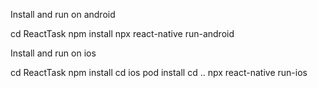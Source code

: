 Install and run on android

cd ReactTask
npm install
npx react-native run-android





Install and run on ios

cd ReactTask
npm install
cd ios
pod install
cd ..
npx react-native run-ios
